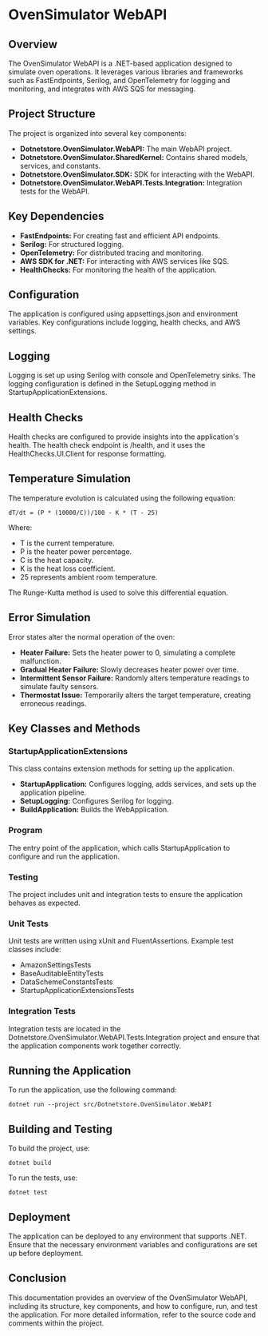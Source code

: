 # OvenSimulator WebAPI
## Overview
The OvenSimulator WebAPI is a .NET-based application designed to simulate oven operations. It leverages various libraries and frameworks such as FastEndpoints, Serilog, and OpenTelemetry for logging and monitoring, and integrates with AWS SQS for messaging.

## Project Structure
The project is organized into several key components:  
* **Dotnetstore.OvenSimulator.WebAPI:** The main WebAPI project.
* **Dotnetstore.OvenSimulator.SharedKernel:** Contains shared models, services, and constants.
* **Dotnetstore.OvenSimulator.SDK:** SDK for interacting with the WebAPI.
* **Dotnetstore.OvenSimulator.WebAPI.Tests.Integration:** Integration tests for the WebAPI.

## Key Dependencies

* **FastEndpoints:** For creating fast and efficient API endpoints.
* **Serilog:** For structured logging.
* **OpenTelemetry:** For distributed tracing and monitoring.
* **AWS SDK for .NET:** For interacting with AWS services like SQS.
* **HealthChecks:** For monitoring the health of the application.

## Configuration
The application is configured using appsettings.json and environment variables. Key configurations include logging, health checks, and AWS settings.

## Logging
Logging is set up using Serilog with console and OpenTelemetry sinks. The logging configuration is defined in the SetupLogging method in StartupApplicationExtensions.

## Health Checks
Health checks are configured to provide insights into the application's health. The health check endpoint is /health, and it uses the HealthChecks.UI.Client for response formatting.

## Temperature Simulation
The temperature evolution is calculated using the following equation:

`dT/dt = (P * (10000/C))/100 - K * (T - 25)`

Where:

* T is the current temperature.
* P is the heater power percentage.
* C is the heat capacity.
* K is the heat loss coefficient.
* 25 represents ambient room temperature.

The Runge-Kutta method is used to solve this differential equation.

## Error Simulation
Error states alter the normal operation of the oven:

* **Heater Failure:** Sets the heater power to 0, simulating a complete malfunction.
* **Gradual Heater Failure:** Slowly decreases heater power over time.
* **Intermittent Sensor Failure:** Randomly alters temperature readings to simulate faulty sensors.
* **Thermostat Issue:** Temporarily alters the target temperature, creating erroneous readings.

## Key Classes and Methods
### StartupApplicationExtensions
This class contains extension methods for setting up the application.  
* **StartupApplication:** Configures logging, adds services, and sets up the application pipeline.
* **SetupLogging:** Configures Serilog for logging.
* **BuildApplication:** Builds the WebApplication.

### Program
The entry point of the application, which calls StartupApplication to configure and run the application.

### Testing
The project includes unit and integration tests to ensure the application behaves as expected.

### Unit Tests
Unit tests are written using xUnit and FluentAssertions. Example test classes include:  
* AmazonSettingsTests
* BaseAuditableEntityTests
* DataSchemeConstantsTests
* StartupApplicationExtensionsTests

### Integration Tests
Integration tests are located in the Dotnetstore.OvenSimulator.WebAPI.Tests.Integration project and ensure that the application components work together correctly.

## Running the Application
To run the application, use the following command:

`dotnet run --project src/Dotnetstore.OvenSimulator.WebAPI`

## Building and Testing
To build the project, use:

`dotnet build`

To run the tests, use:

`dotnet test`

## Deployment
The application can be deployed to any environment that supports .NET. Ensure that the necessary environment variables and configurations are set up before deployment.

## Conclusion
This documentation provides an overview of the OvenSimulator WebAPI, including its structure, key components, and how to configure, run, and test the application. For more detailed information, refer to the source code and comments within the project.
